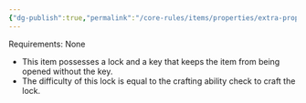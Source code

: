 ```yaml
---
{"dg-publish":true,"permalink":"/core-rules/items/properties/extra-properties/lock-and-key/"}
---
```


Requirements: None

- This item possesses a lock and a key that keeps the item from being opened without the key.
- The difficulty of this lock is equal to the crafting ability check to craft the lock.